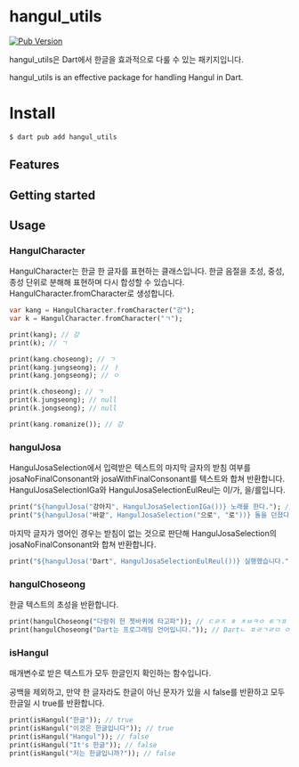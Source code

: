 # hangul_utils
[![Pub Version](https://img.shields.io/pub/v/hangul_utils)](https://pub.dev/packages/hangul_utils)

hangul_utils은 Dart에서 한글을 효과적으로 다룰 수 있는 패키지입니다.

hangul_utils is an effective package for handling Hangul in Dart.



# Install

```sh
$ dart pub add hangul_utils
```

## Features

## Getting started

## Usage

### HangulCharacter
HangulCharacter는 한글 한 글자를 표현하는 클래스입니다. 한글 음절을 초성, 중성, 종성 단위로 분해해 표현하며 다시 합성할 수 있습니다.
HangulCharacter.fromCharacter로 생성합니다.

```dart
var kang = HangulCharacter.fromCharacter("강");
var k = HangulCharacter.fromCharacter("ㄱ");

print(kang); // 강
print(k); // ㄱ

print(kang.choseong); // ㄱ
print(kang.jungseong); // ㅏ
print(kang.jongseong); // ㅇ

print(k.choseong); // ㄱ
print(k.jungseong); // null
print(k.jongseong); // null

print(kang.romanize()); // 강
```

### hangulJosa
HangulJosaSelection에서 입력받은 텍스트의 마지막 글자의 받침 여부를 josaNoFinalConsonant와 josaWithFinalConsonant를 텍스트와 합쳐 반환합니다. HangulJosaSelectionIGa와 HangulJosaSelectionEulReul는 이/가, 을/를입니다.

```dart
print("${hangulJosa("강아지", HangulJosaSelectionIGa())} 노래를 한다."); // 강아지가 노래를 한다.
print("${hangulJosa("바깥", HangulJosaSelection("으로", "로"))} 돌을 던졌다."); // 바깥으로 돌을 던졌다.
```

마지막 글자가 영어인 경우는 받침이 없는 것으로 판단해 HangulJosaSelection의 josaNoFinalConsonant와 합쳐 반환합니다.

```dart
print("${hangulJosa("Dart", HangulJosaSelectionEulReul())} 실행했습니다."); // Dart를 실행했습니다.
```

### hangulChoseong
한글 텍스트의 초성을 반환합니다.

```dart
print(hangulChoseong("다람쥐 헌 쳇바퀴에 타고파")); // ㄷㄹㅈ ㅎ ㅊㅂㅋㅇ ㅌㄱㅍ
print(hangulChoseong("Dart는 프로그래밍 언어입니다.")); // Dartㄴ ㅍㄹㄱㄹㅁ ㅇㅇㅇㄴㄷ.
```


### isHangul
매개변수로 받은 텍스트가 모두 한글인지 확인하는 함수입니다.

공백을 제외하고, 만약 한 글자라도 한글이 아닌 문자가 있을 시 false를 반환하고 모두 한글일 시 true를 반환합니다.

```dart
print(isHangul("한글")); // true
print(isHangul("이것은 한글입니다")); // true
print(isHangul("Hangul")); // false
print(isHangul("It's 한글")); // false
print(isHangul("저는 한글입니까?")); // false
```
